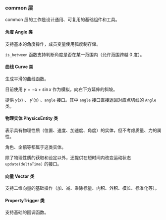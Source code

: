### common 层

common 层的工作是设计通用、可复用的基础组件和工具。

#### 角度 Angle 类

支持基本的角度操作，成员变量使用弧度制存储。

`is_between` 函数支持判断角度是否在某一范围内（允许范围跨越 0 度）。

#### 曲线 Curve 类

生成平滑的曲线函数。

目前使用 $y=-x+\sin x$ 作为模拟，向右下方延伸的斜坡。

提供 $y(x)$ 、 $y'(x)$ 、`angle` 接口。其中 `angle` 接口直接返回对应点切线的 `Angle` 类。

#### 物理实体 PhysicsEntity 类

表示具有物理性质（位置、速度、加速度、角度）的实体，但不考虑质量、力的属性。

角色、企鹅等都属于这类实体。

除了物理性质的获取和设定以外，还提供在短时间内改变运动状态 `update(deltaTime)` 的接口。

#### 向量 Vector 类

支持二维向量的基础操作（加、减、乘除标量、内积、外积、模长、标准化等）。

#### PropertyTrigger 类

支持基础的回调函数。